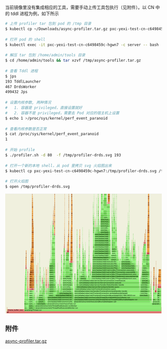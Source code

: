 当前镜像里没有集成相应的工具，需要手动上传工具包执行（见附件）。以 CN 中的 tddl 进程为例，如下所示

```bash
# 上传 profiler tar 包到 pod 的 /tmp 目录
$ kubectl cp ~/Downloads/async-profiler.tar.gz pxc-yexi-test-cn-c6498459c-hgwn7:/tmp/ -c server

# 打开 pod 的 shell
$ kubectl exec -it pxc-yexi-test-cn-c6498459c-hgwn7 -c server -- bash

# 解压 tar 包到 /home/admin/tools 目录
$ cd /home/admin/tools && tar xzvf /tmp/async-profiler.tar.gz

# 查看 Tddl 进程
$ jps
193 TddlLauncher
467 DrdsWorker
499432 Jps

# 设置内核参数, 两种情况
#   1. 容器是 privileged，直接设置就好
#   2. 容器不是 privileged，需要去 Pod 对应的宿主机上设置
$ echo 1 >/proc/sys/kernel/perf_event_paranoid

# 查看内核参数是否正常
$ cat /proc/sys/kernel/perf_event_paranoid
1 

# 开始 profile
$ ./profiler.sh -d 80  -f /tmp/profiler-drds.svg 193

# 打开一个新的本地 shell，从 pod 里拷贝 svg 火焰图出来
$ kubectl cp pxc-yexi-test-cn-c6498459c-hgwn7:/tmp/profiler-drds.svg /tmp/profiler-drds.svg -c server

# 打开火焰图
$ open /tmp/profiler-drds.svg
```

![image.png](./cn-flame-graph.png)

## 附件

[async-profiler.tar.gz](./async-profiler.tar.gz)
